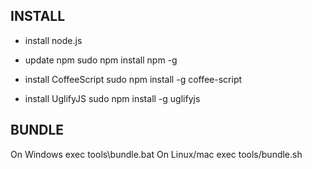 INSTALL
--------------------------
* install node.js

* update npm
sudo npm install npm -g

* install CoffeeScript
sudo npm install -g coffee-script

* install UglifyJS
sudo npm install -g uglifyjs

BUNDLE
--------------------------
On Windows exec tools\bundle.bat
On Linux/mac exec tools/bundle.sh

